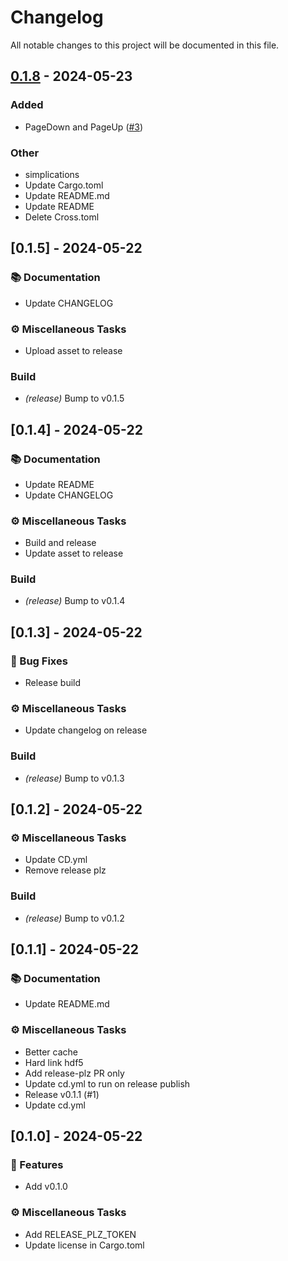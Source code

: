# Changelog

All notable changes to this project will be documented in this file.

## [0.1.8](https://github.com/ECCC-RPE-EPR/e2020-data-viewer/compare/v0.1.7...v0.1.8) - 2024-05-23

### Added
- PageDown and PageUp ([#3](https://github.com/ECCC-RPE-EPR/e2020-data-viewer/pull/3))

### Other
- simplications
- Update Cargo.toml
- Update README.md
- Update README
- Delete Cross.toml

## [0.1.5] - 2024-05-22

### 📚 Documentation

- Update CHANGELOG

### ⚙️ Miscellaneous Tasks

- Upload asset to release

### Build

- *(release)* Bump to v0.1.5

## [0.1.4] - 2024-05-22

### 📚 Documentation

- Update README
- Update CHANGELOG

### ⚙️ Miscellaneous Tasks

- Build and release
- Update asset to release

### Build

- *(release)* Bump to v0.1.4

## [0.1.3] - 2024-05-22

### 🐛 Bug Fixes

- Release build

### ⚙️ Miscellaneous Tasks

- Update changelog on release

### Build

- *(release)* Bump to v0.1.3

## [0.1.2] - 2024-05-22

### ⚙️ Miscellaneous Tasks

- Update CD.yml
- Remove release plz

### Build

- *(release)* Bump to v0.1.2

## [0.1.1] - 2024-05-22

### 📚 Documentation

- Update README.md

### ⚙️ Miscellaneous Tasks

- Better cache
- Hard link hdf5
- Add release-plz PR only
- Update cd.yml to run on release publish
- Release v0.1.1 (#1)
- Update cd.yml

## [0.1.0] - 2024-05-22

### 🚀 Features

- Add v0.1.0

### ⚙️ Miscellaneous Tasks

- Add RELEASE_PLZ_TOKEN
- Update license in Cargo.toml

<!-- generated by git-cliff -->
